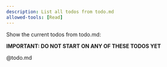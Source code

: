 ```yaml
---
description: List all todos from todo.md
allowed-tools: [Read]
---
```


Show the current todos from todo.md:

**IMPORTANT: DO NOT START ON ANY OF THESE TODOS YET**

@todo.md